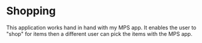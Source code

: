 # Shopping
This application works hand in hand with my MPS app. It enables the user to "shop" for items then a different user can pick the items
with the MPS app.